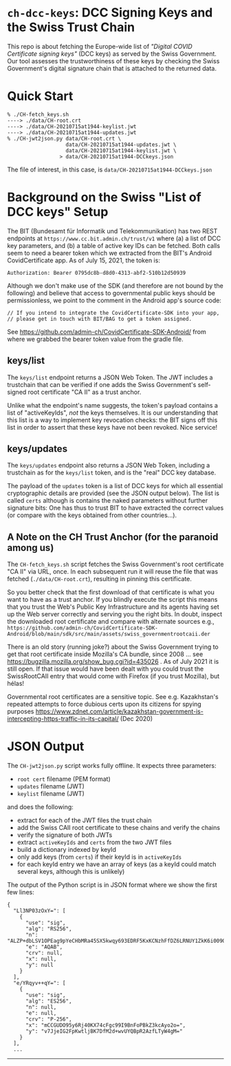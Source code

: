 # ```ch-dcc-keys```: DCC Signing Keys and the Swiss Trust Chain

This repo is about fetching the Europe-wide list of _"Digital COVID
Certificate signing keys"_ (DCC keys) as served by the Swiss
Government. Our tool assesses the trustworthiness of these keys by
checking the Swiss Government's digital signature chain that is
attached to the returned data.

# Quick Start

```text
% ./CH-fetch_keys.sh
----> ./data/CH-root.crt
----> ./data/CH-20210715at1944-keylist.jwt
----> ./data/CH-20210715at1944-updates.jwt
% ./CH-jwt2json.py data/CH-root.crt \
                   data/CH-20210715at1944-updates.jwt \
                   data/CH-20210715at1944-keylist.jwt \
                 > data/CH-20210715at1944-DCCkeys.json
```
The file of interest, in this case, is ```data/CH-20210715at1944-DCCkeys.json```


# Background on the Swiss "List of DCC keys" Setup

The BIT (Bundesamt für Informatik und Telekommunikation) has two REST
endpoints at ```https://www.cc.bit.admin.ch/trust/v1```
where (a) a list of DCC key parameters, and (b) a table of
active key IDs can be fetched. Both calls seem to need a bearer token which
we extracted from the BIT's Android CovidCertificate app. As of July
15, 2021, the token is:

```text
Authorization: Bearer 0795dc8b-d8d0-4313-abf2-510b12d50939
```

Although we don't make use of the SDK (and therefore are not bound by
the following) and believe that access to governmental public keys
should be permissionless, we point to the comment in the Android app's
source code:
```
// If you intend to integrate the CovidCertificate-SDK into your app,
// please get in touch with BIT/BAG to get a token assigned.
```
See https://github.com/admin-ch/CovidCertificate-SDK-Android/ from where
we grabbed the bearer token value from the gradle file.


## keys/list

The ```keys/list``` endpoint returns a JSON Web Token. The JWT
includes a trustchain that can be verified if one adds the Swiss
Government's self-signed root certificate "CA II" as a trust anchor.

Unlike what the endpoint's name suggests, the token's payload contains
a list of "activeKeyIds", _not_ the keys themselves. It is our
understanding that this list is a way to implement key revocation
checks: the BIT signs off this list in order to assert that these keys
have not been revoked. Nice service!


## keys/updates

The ```keys/updates``` endpoint also returns a JSON Web Token,
including a trustchain as for the ```keys/list``` token, and
is the "real" DCC key database.

The payload of the ```updates``` token is a list of DCC keys for which
all essential cryptographic details are provided (see the JSON output
below). The list is called ```certs``` although is contains the naked
parameters without further signature bits: One has thus to trust
BIT to have extracted the correct values (or compare with the keys
obtained from other countries...).


## A Note on the CH Trust Anchor (for the paranoid among us)

The ```CH-fetch_keys.sh``` script fetches the Swiss Government's
root certificate "CA II" via URL, once. In each subsequent run it will reuse
the file that was fetched (```./data/CH-root.crt```), resulting in
pinning this certificate.

So you better check that the first download of that certificate is
what you want to have as a trust anchor.  If you blindly execute the
script this means that you trust the Web's Public Key Infrastructure
and its agents having set up the Web server correctly and serving you
the right bits. In doubt, inspect the downloaded root certificate and
compare with alternate sources e.g.,
```https://github.com/admin-ch/CovidCertificate-SDK-Android/blob/main/sdk/src/main/assets/swiss_governmentrootcaii.der```

There is an old story (running joke?) about the Swiss Government
trying to get that root certificate inside Mozilla's CA bundle, since
2008 ... see https://bugzilla.mozilla.org/show_bug.cgi?id=435026 . As
of July 2021 it is still open. If that issue would have been dealt
with you could trust the SwissRootCAII entry that would come with Firefox (if
you trust Mozilla), but hélas!

Governmental root certificates are a sensitive topic. See e.g. Kazakhstan's
repeated attempts to force dubious certs upon its citizens for spying purposes
https://www.zdnet.com/article/kazakhstan-government-is-intercepting-https-traffic-in-its-capital/ (Dec 2020)


# JSON Output

The ```CH-jwt2json.py``` script works fully offline. It expects three
parameters:
- ```root cert``` filename (PEM format)
- ```updates``` filename (JWT)
- ```keylist``` filename (JWT)

and does the following:
- extract for each of the JWT files the trust chain
- add the Swiss CAII root certificate to these chains and verify the chains
- verify the signature of both JWTs
- extract ```activeKeyIds``` and ```certs``` from the two JWT files
- build a dictionary indexed by keyId
- only add keys (from ```certs```) if their keyId is in ```activeKeyIds```
- for each keyId entry we have an array of keys (as a keyId could match
  several keys, although this is unlikely)

The output of the Python script is in JSON format where we show the
first few lines:

```
{
  "Ll3NP03zOxY=": [
    {
      "use": "sig",
      "alg": "RS256",
      "n": "ALZP+dbLSV1OPEag9pYeCHbMRa45SX5kwqy693EDRF5KxKCNzhFfDZ6LRNUY1ZkK6i009OKMaVpXGzKJV7SQbbt6zoizcEL8lRG4/8UnOik/OE6exgaNT/5JLp2PlZmm+h1Alf6BmWJrHYlD/zp0z1+lsunXpQ4Z64ByA7Yu9/00rBu2ZdVepJu/iiJIwJFQhA5JFA+7n33eBvhgWdAfRdSjk9CHBUDbw5tM5UTlaBhZZj0vA1payx7iHTGwdvNbog43DfpDVLe61Mso+kxYF/VgoBAf+ZkATEWmlytc3g02jZJgtkuyFsYTELDAVycgHWw/QJ0DmXOl0YwWrju4M9M=",
      "e": "AQAB",
      "crv": null,
      "x": null,
      "y": null
    }
  ],
  "e/YRqyv++qY=": [
    {
      "use": "sig",
      "alg": "ES256",
      "n": null,
      "e": null,
      "crv": "P-256",
      "x": "mCCGUDO95y6Rj40KX74cFgc99I9BnFoPBkZ3kcAyo2o=",
      "y": "v7JjeIG2FpKwtljBK7DfM2d+wvUYQBpR2AzfLTyW4gM="
    }
  ],
  ...
```

---
